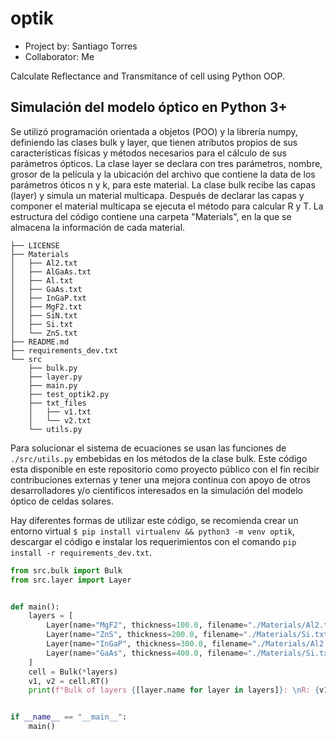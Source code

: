 # optik
* Project by: Santiago Torres 
* Collaborator: Me

Calculate Reflectance and Transmitance of cell using Python OOP.

## Simulación del modelo óptico en Python 3+

Se utilizó programación orientada a objetos (POO) y la librería numpy, definiendo las clases bulk y layer, que tienen atributos propios de sus características físicas y métodos necesarios para el cálculo de sus parámetros ópticos. La clase layer se declara con tres parámetros, nombre, grosor de la película y la ubicación del archivo que contiene la data de los parámetros óticos n y k, para este material. La clase bulk recibe las capas (layer) y simula un material multicapa. Después de declarar las capas y componer el material multicapa se ejecuta el método para calcular R y T.
La estructura del código contiene una carpeta "Materials", en la que se almacena la información de cada material.
```console
├── LICENSE
├── Materials
│   ├── Al2.txt
│   ├── AlGaAs.txt
│   ├── Al.txt
│   ├── GaAs.txt
│   ├── InGaP.txt
│   ├── MgF2.txt
│   ├── SiN.txt
│   ├── Si.txt
│   └── ZnS.txt
├── README.md
├── requirements_dev.txt
└── src
    ├── bulk.py
    ├── layer.py
    ├── main.py
    ├── test_optik2.py
    ├── txt_files
    │   ├── v1.txt
    │   └── v2.txt
    └── utils.py
```
Para solucionar el sistema de ecuaciones se usan las funciones de `./src/utils.py` embebidas en los métodos de la clase bulk. Este código esta disponible en este repositorio como proyecto público con el fin recibir contribuciones externas y tener una mejora continua con apoyo de otros desarrolladores y/o cientificos interesados en la simulación del modelo óptico de celdas solares.

Hay diferentes formas de utilizar este código, se recomienda crear un entorno virtual `$ pip install virtualenv && python3 -m venv optik`, descargar el código e instalar los requerimientos con el comando `pip install -r requirements_dev.txt`.

```python
from src.bulk import Bulk
from src.layer import Layer


def main():
    layers = [
        Layer(name="MgF2", thickness=100.0, filename="./Materials/Al2.txt"),
        Layer(name="ZnS", thickness=200.0, filename="./Materials/Si.txt"),
        Layer(name="InGaP", thickness=300.0, filename="./Materials/Al2.txt"),
        Layer(name="GaAs", thickness=400.0, filename="./Materials/Si.txt"),
    ]
    cell = Bulk(*layers)
    v1, v2 = cell.RT()
    print(f"Bulk of layers {[layer.name for layer in layers]}: \nR: {v1}\nT: {v2}")


if __name__ == "__main__":
    main()
```
